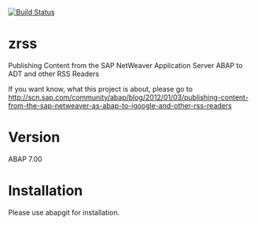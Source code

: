[![Build Status](https://travis-ci.com/peterlangner/zrss.svg?branch=master)](https://travis-ci.com/peterlangner/zrss)

# zrss
Publishing Content from the SAP NetWeaver Application Server ABAP to ADT and other RSS Readers

If you want know, what this project is about, please go to http://scn.sap.com/community/abap/blog/2012/01/03/publishing-content-from-the-sap-netweaver-as-abap-to-igoogle-and-other-rss-readers

# Version

ABAP 7.00

# Installation

Please use abapgit for installation.

